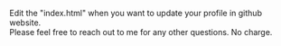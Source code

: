 Edit the "index.html" when you want to update your profile in github website.<br>
Please feel free to reach out to me for any other questions. No charge.
